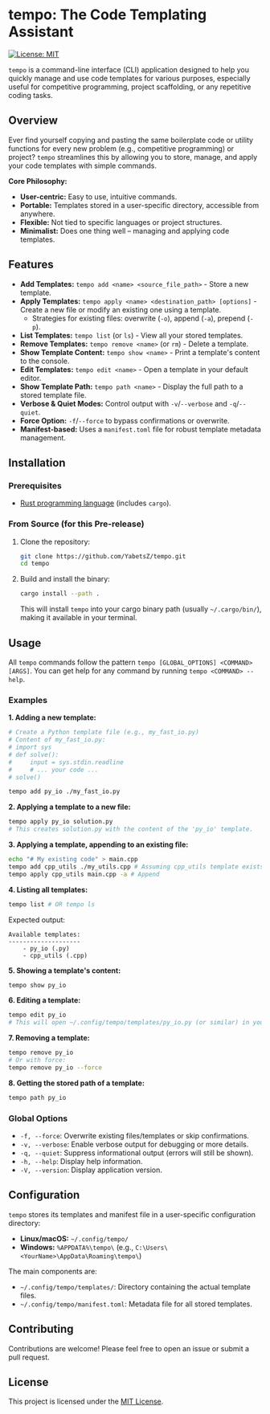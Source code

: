 # tempo: The Code Templating Assistant

[![License: MIT](https://img.shields.io/badge/License-MIT-yellow.svg)](https://opensource.org/licenses/MIT)
<!-- Add other badges later, e.g., for build status 
[![Build Status](https://img.shields.io/github/actions/workflow/status/YabetsZ/tempo/build.yml?branch=main)](https://github.com/YabetsZ/tempo/actions) -->

`tempo` is a command-line interface (CLI) application designed to help you quickly manage and use code templates for various purposes, especially useful for competitive programming, project scaffolding, or any repetitive coding tasks.

## Overview

Ever find yourself copying and pasting the same boilerplate code or utility functions for every new problem (e.g., competitive programming) or project? `tempo` streamlines this by allowing you to store, manage, and apply your code templates with simple commands.

**Core Philosophy:**
*   **User-centric:** Easy to use, intuitive commands.
*   **Portable:** Templates stored in a user-specific directory, accessible from anywhere.
*   **Flexible:** Not tied to specific languages or project structures.
*   **Minimalist:** Does one thing well – managing and applying code templates.

## Features

*   **Add Templates:** `tempo add <name> <source_file_path>` - Store a new template.
*   **Apply Templates:** `tempo apply <name> <destination_path> [options]` - Create a new file or modify an existing one using a template.
    *   Strategies for existing files: overwrite (`-o`), append (`-a`), prepend (`-p`).
*   **List Templates:** `tempo list` (or `ls`) - View all your stored templates.
*   **Remove Templates:** `tempo remove <name>` (or `rm`) - Delete a template.
*   **Show Template Content:** `tempo show <name>` - Print a template's content to the console.
*   **Edit Templates:** `tempo edit <name>` - Open a template in your default editor.
*   **Show Template Path:** `tempo path <name>` - Display the full path to a stored template file.
*   **Verbose & Quiet Modes:** Control output with `-v`/`--verbose` and `-q`/`--quiet`.
*   **Force Option:** `-f`/`--force` to bypass confirmations or overwrite.
*   **Manifest-based:** Uses a `manifest.toml` file for robust template metadata management.

## Installation

### Prerequisites
*   [Rust programming language](https://www.rust-lang.org/tools/install) (includes `cargo`).

### From Source (for this Pre-release)
1.  Clone the repository:
    ```bash
    git clone https://github.com/YabetsZ/tempo.git
    cd tempo
    ```
2.  Build and install the binary:
    ```bash
    cargo install --path .
    ```
    This will install `tempo` into your cargo binary path (usually `~/.cargo/bin/`), making it available in your terminal.

<!--
### Pre-compiled Binaries (Coming Soon for Releases)
Links to pre-compiled binaries on the GitHub Releases page will be provided here for future stable releases.
-->

## Usage

All `tempo` commands follow the pattern `tempo [GLOBAL_OPTIONS] <COMMAND> [ARGS]`.
You can get help for any command by running `tempo <COMMAND> --help`.

### Examples

**1. Adding a new template:**
```bash
# Create a Python template file (e.g., my_fast_io.py)
# Content of my_fast_io.py:
# import sys
# def solve():
#     input = sys.stdin.readline
#     # ... your code ...
# solve()

tempo add py_io ./my_fast_io.py
```

**2. Applying a template to a new file:**
```bash
tempo apply py_io solution.py
# This creates solution.py with the content of the 'py_io' template.
```

**3. Applying a template, appending to an existing file:**
```bash
echo "# My existing code" > main.cpp
tempo add cpp_utils ./my_utils.cpp # Assuming cpp_utils template exists
tempo apply cpp_utils main.cpp -a # Append
```

**4. Listing all templates:**
```bash
tempo list # OR tempo ls
```
Expected output:
```
Available templates:
--------------------
    - py_io (.py)
    - cpp_utils (.cpp)
```

**5. Showing a template's content:**
```bash
tempo show py_io
```

**6. Editing a template:**
```bash
tempo edit py_io
# This will open ~/.config/tempo/templates/py_io.py (or similar) in your default editor.
```

**7. Removing a template:**
```bash
tempo remove py_io
# Or with force:
tempo remove py_io --force
```

**8. Getting the stored path of a template:**
```bash
tempo path py_io
```

### Global Options
*   `-f, --force`: Overwrite existing files/templates or skip confirmations.
*   `-v, --verbose`: Enable verbose output for debugging or more details.
*   `-q, --quiet`: Suppress informational output (errors will still be shown).
*   `-h, --help`: Display help information.
*   `-V, --version`: Display application version.

## Configuration

`tempo` stores its templates and manifest file in a user-specific configuration directory:
*   **Linux/macOS:** `~/.config/tempo/`
*   **Windows:** `%APPDATA%\tempo\` (e.g., `C:\Users\<YourName>\AppData\Roaming\tempo\`)

The main components are:
*   `~/.config/tempo/templates/`: Directory containing the actual template files.
*   `~/.config/tempo/manifest.toml`: Metadata file for all stored templates.

## Contributing
Contributions are welcome! Please feel free to open an issue or submit a pull request.

## License
This project is licensed under the [MIT License](./LICENSE).
